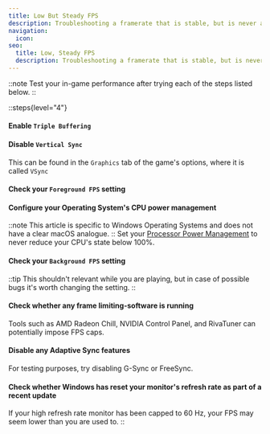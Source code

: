 ```yaml
---
title: Low But Steady FPS
description: Troubleshooting a framerate that is stable, but is never as high as expected
navigation:
  icon:
seo:
  title: Low, Steady FPS
  description: Troubleshooting a framerate that is stable, but is never as high as expected.
---
```


::note
Test your in-game performance after trying each of the steps listed below.
::

::steps{level="4"}
#### Enable `Triple Buffering`
#### Disable `Vertical Sync`
This can be found in the `Graphics` tab of the game's options, where it is called `VSync`
#### Check your `Foreground FPS` setting
#### Configure your Operating System's CPU power management
::note
This article is specific to Windows Operating Systems and does not have a clear macOS analogue.
::
Set your [Processor Power Management](/miscellaneous/other/processor-power-management) to never reduce your CPU's state below 100%.
#### Check your `Background FPS` setting
::tip
This shouldn't relevant while you are playing, but in case of possible bugs it's worth changing the setting.
::
#### Check whether any frame limiting-software is running
Tools such as AMD Radeon Chill, NVIDIA Control Panel, and RivaTuner can potentially impose FPS caps.
#### Disable any Adaptive Sync features
For testing purposes, try disabling G-Sync or FreeSync.
#### Check whether Windows has reset your monitor's refresh rate as part of a recent update
If your high refresh rate monitor has been capped to 60 Hz, your FPS may seem lower than you are used to.
::
